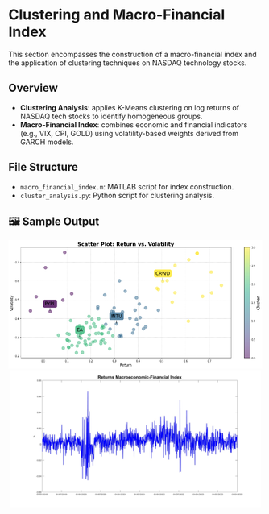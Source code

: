 # Clustering and Macro-Financial Index

This section encompasses the construction of a macro-financial index and the application of clustering techniques on NASDAQ technology stocks.

## Overview

- **Clustering Analysis**: applies K-Means clustering on log returns of NASDAQ tech stocks to identify homogeneous groups.
- **Macro-Financial Index**: combines economic and financial indicators (e.g., VIX, CPI, GOLD) using volatility-based weights derived from GARCH models.

## File Structure

- `macro_financial_index.m`: MATLAB script for index construction.
- `cluster_analysis.py`: Python script for clustering analysis.

## 🖼️ Sample Output

<p align="center">
  <img src="images/Cluster_Scatterplot.png" width="520"/>
  <img src="images/Index_Returns.jpg" width="500"/>
</p>
